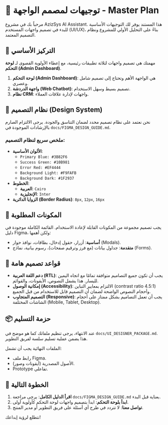 # 🎨 توجيهات لمصمم الواجهة - Master Plan

مرحباً بك في مشروع AzizSys AI Assistant. هذا المستند يوفر لك التوجيهات الأساسية للبدء في تصميم واجهات المستخدم (UI/UX)، بناءً على التحليل الأولي للمشروع ونظام التصميم المعتمد.

## 🎯 التركيز الأساسي

مهمتك هي تصميم واجهات لثلاثة تطبيقات رئيسية، مع إعطاء الأولوية القصوى لـ **لوحة التحكم (Admin Dashboard)**.

1.  **لوحة التحكم (Admin Dashboard)**: هي الواجهة الأهم وتحتاج إلى تصميم شامل وعصري.
2.  **واجهة الدردشة (Web Chatbot)**: تصميم بسيط وسهل الاستخدام.
3.  **نظام CRM**: واجهات لإدارة علاقات العملاء.

## 🎨 نظام التصميم (Design System)

نحن نعتمد على نظام تصميم محدد لضمان التناسق والجودة. يرجى الالتزام الصارم بالإرشادات الموجودة في `docs/FIGMA_DESIGN_GUIDE.md`.

### ملخص سريع لنظام التصميم:

*   **الألوان الأساسية**:
    *   `Primary Blue: #3B82F6`
    *   `Success Green: #10B981`
    *   `Error Red: #EF4444`
    *   `Background Light: #F9FAFB`
    *   `Background Dark: #1F2937`
*   **الخطوط**:
    *   **العربية**: `Cairo`
    *   **الإنجليزية**: `Inter`
*   **الزوايا الدائرية (Border Radius)**: `8px`, `12px`, `16px`

## 🧩 المكونات المطلوبة

يجب تصميم مجموعة من المكونات القابلة لإعادة الاستخدام. القائمة الكاملة موجودة في دليل Figma، ولكن أهمها:

*   **أساسية**: أزرار، حقول إدخال، بطاقات، نوافذ حوار (Modals).
*   **متقدمة**: جداول بيانات (مع فرز وترقيم صفحات)، رسوم بيانية، نماذج (Forms).

## 📐 قواعد تصميم هامة

*   **دعم اللغة العربية (RTL)**: يجب أن تكون جميع التصاميم متوافقة تمامًا مع اتجاه اليمين لليسار. هذا يشمل النصوص، الأيقونات، والقوائم.
*   **إمكانية الوصول (Accessibility)**: الالتزام بمعايير التباين (contrast ratio 4.5:1) وأحجام النصوص الواضحة لضمان أن التصميم قابل للاستخدام من قبل الجميع.
*   **التصميم المتجاوب (Responsive)**: يجب أن تعمل التصاميم بشكل ممتاز على أحجام الشاشات المختلفة (Mobile, Tablet, Desktop).

## 📦 حزمة التسليم

عند الانتهاء، يرجى تنظيم ملفاتك كما هو موضح في `docs/UI_DESIGNER_PACKAGE.md`. هذا يضمن عملية تسليم سلسة لفريق التطوير.

الملفات النهائية يجب أن تشمل:
*   رابط ملف Figma.
*   الأصول المصدرية (أيقونات وصور).
*   Prototype تفاعلي.

## 🚀 الخطوة التالية

1.  **اقرأ الدليل الكامل**: يرجى مراجعة `docs/FIGMA_DESIGN_GUIDE.md` بعناية قبل البدء.
2.  **ابدأ بلوحة التحكم**: ابدأ بتصميم واجهات لوحة التحكم كأولوية أولى.
3.  **تواصل معنا**: لا تتردد في طرح أي أسئلة على فريق التطوير أو مدير المنتج.

نتطلع لرؤية إبداعك!
